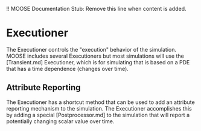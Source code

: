 !! MOOSE Documentation Stub: Remove this line when content is added.

# Executioner

The Executioner controls the "execution" behavior of the simulation. MOOSE includes several Executioners but
most simulations will use the [Transient.md] Executioner, which is for simulating that is based on a PDE that
has a time dependence (changes over time).

## Attribute Reporting

The Executioner has a shortcut method that can be used to add an attribute reporting mechanism to the simulation.
The Executioner accomplishes this by adding a special [Postprocessor.md] to the simulation that will report
a potentially changing scalar value over time.
